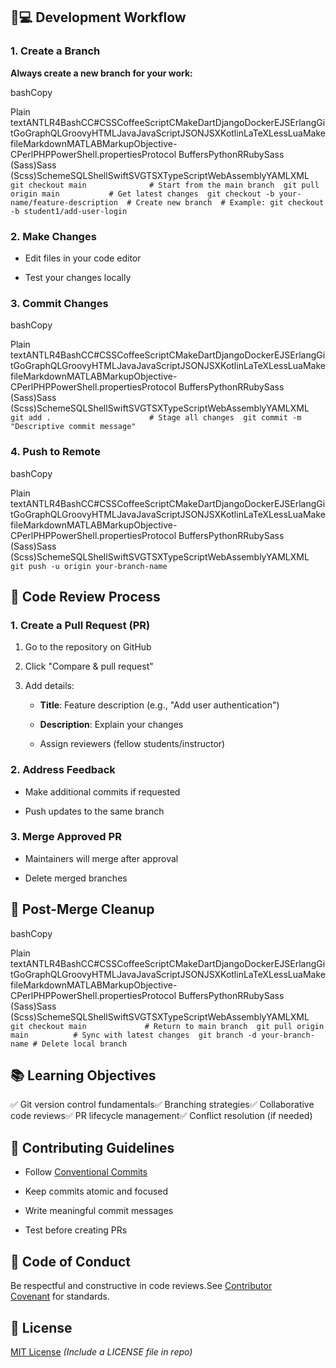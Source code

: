 🧑💻 Development Workflow
-------------------------

### 1\. Create a Branch

**Always create a new branch for your work:**

bashCopy

Plain textANTLR4BashCC#CSSCoffeeScriptCMakeDartDjangoDockerEJSErlangGitGoGraphQLGroovyHTMLJavaJavaScriptJSONJSXKotlinLaTeXLessLuaMakefileMarkdownMATLABMarkupObjective-CPerlPHPPowerShell.propertiesProtocol BuffersPythonRRubySass (Sass)Sass (Scss)SchemeSQLShellSwiftSVGTSXTypeScriptWebAssemblyYAMLXML`   git checkout main              # Start from the main branch  git pull origin main           # Get latest changes  git checkout -b your-name/feature-description  # Create new branch  # Example: git checkout -b student1/add-user-login   `

### 2\. Make Changes

*   Edit files in your code editor
    
*   Test your changes locally
    

### 3\. Commit Changes

bashCopy

Plain textANTLR4BashCC#CSSCoffeeScriptCMakeDartDjangoDockerEJSErlangGitGoGraphQLGroovyHTMLJavaJavaScriptJSONJSXKotlinLaTeXLessLuaMakefileMarkdownMATLABMarkupObjective-CPerlPHPPowerShell.propertiesProtocol BuffersPythonRRubySass (Sass)Sass (Scss)SchemeSQLShellSwiftSVGTSXTypeScriptWebAssemblyYAMLXML`   git add .                      # Stage all changes  git commit -m "Descriptive commit message"   `

### 4\. Push to Remote

bashCopy

Plain textANTLR4BashCC#CSSCoffeeScriptCMakeDartDjangoDockerEJSErlangGitGoGraphQLGroovyHTMLJavaJavaScriptJSONJSXKotlinLaTeXLessLuaMakefileMarkdownMATLABMarkupObjective-CPerlPHPPowerShell.propertiesProtocol BuffersPythonRRubySass (Sass)Sass (Scss)SchemeSQLShellSwiftSVGTSXTypeScriptWebAssemblyYAMLXML`   git push -u origin your-branch-name   `

🚦 Code Review Process
----------------------

### 1\. Create a Pull Request (PR)

1.  Go to the repository on GitHub
    
2.  Click "Compare & pull request"
    
3.  Add details:
    
    *   **Title**: Feature description (e.g., "Add user authentication")
        
    *   **Description**: Explain your changes
        
    *   Assign reviewers (fellow students/instructor)
        

### 2\. Address Feedback

*   Make additional commits if requested
    
*   Push updates to the same branch
    

### 3\. Merge Approved PR

*   Maintainers will merge after approval
    
*   Delete merged branches
    

🔄 Post-Merge Cleanup
---------------------

bashCopy

Plain textANTLR4BashCC#CSSCoffeeScriptCMakeDartDjangoDockerEJSErlangGitGoGraphQLGroovyHTMLJavaJavaScriptJSONJSXKotlinLaTeXLessLuaMakefileMarkdownMATLABMarkupObjective-CPerlPHPPowerShell.propertiesProtocol BuffersPythonRRubySass (Sass)Sass (Scss)SchemeSQLShellSwiftSVGTSXTypeScriptWebAssemblyYAMLXML`   git checkout main             # Return to main branch  git pull origin main          # Sync with latest changes  git branch -d your-branch-name # Delete local branch   `

📚 Learning Objectives
----------------------

✅ Git version control fundamentals✅ Branching strategies✅ Collaborative code reviews✅ PR lifecycle management✅ Conflict resolution (if needed)

📝 Contributing Guidelines
--------------------------

*   Follow [Conventional Commits](https://www.conventionalcommits.org/)
    
*   Keep commits atomic and focused
    
*   Write meaningful commit messages
    
*   Test before creating PRs
    

🚨 Code of Conduct
------------------

Be respectful and constructive in code reviews.See [Contributor Covenant](https://www.contributor-covenant.org/) for standards.

📜 License
----------

[MIT License](https://chat.deepseek.com/a/chat/s/LICENSE) _(Include a LICENSE file in repo)_
